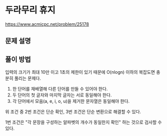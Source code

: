 # 두라무리 휴지

https://www.acmicpc.net/problem/25178

## 문제 설명

## 풀이 방법

입력의 크기가 최대 10만 이고 1초의 제한이 있기 때문에 O(nlogn) 이하의 복잡도면 충분히 풀리는 문제다. 

1. 한 단어를 재배열해 다른 단어를 만들 수 있어야 한다.
2. 두 단어의 첫 글자와 마지막 글자는 서로 동일해야 한다.
3. 각 단어에서 모음(a, e, i, o, u)을 제거한 문자열은 동일해야 한다.

위 조건 중 2번 조건은 단순 확인, 3번 조건은 단순 변환으로 해결할 수 있다.

1번 조건은 "각 문장을 구성하는 알파벳의 개수가 동일한지 확인" 하는 것으로 검사할 수 있다.

